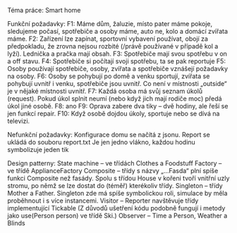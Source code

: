 Téma práce: Smart home

Funkční požadavky:
F1: Máme dům, žaluzie, místo pater máme pokoje, sledujeme počasí, spotřebiče a osoby máme, auto ne, kolo a domácí zvířata máme.
F2: Zařízení lze zapínat, sportovní vybavení používat, obojí za předpokladu, že zrovna nejsou rozbité (/právě používané v případě kol a lyží). Lednička a pračka mají obsah.
F3: Spotřebiče mají svou spotřebu v on a off stavu.
F4: Spotřebiče si počítají svoji spotřebu, ta se pak reportuje
F5: Osoby používají spotřebiče, osoby, zvířata a spotřebiče vznášejí požadavky na osoby.
F6: Osoby se pohybují po domě a venku sportují, zvířata se pohybují uvnitř i venku, spotřebiče jsou uvnitř. Co není v místnosti „outside“ je v nějaké místnosti uvnitř.
F7: Každá osoba má svůj seznam úkolů (request). Pokud úkol splnit neumí (nebo když jich mají rodiče moc) předá úkol jiné osobě. 
F8: ano
F9: Oprava zabere dva tiky – dvě hodiny, ale řeší se jen funkcí repair.
F10: Když osobě dojdou úkoly, sportuje nebo se dívá na televizi.

Nefunkční požadavky:
Konfigurace domu se načítá z jsonu.
Report se ukládá do souboru report.txt
Je jen jedno vlákno, každou hodinu symbolizuje jeden tik

Design patterny:
State machine – ve třídách Clothes a Foodstuff
Factory – ve třídě ApplianceFactory
Composite – třídy s názvy „...Fasda“ plní spíše funkci Composite než fasády. Spolu s třídou House v kořeni tvoří vnitřní uzly stromu, po němž se lze dostat do (téměř) kterékoliv třídy.
Singleton – třídy Mother a Father. Singleton zde má spíše symbolickou roli, simulace by měla proběhnout i s více instancemi.
Visitor – Reporter navštěvuje třídy implementující Tickable (Z důvodů ušetření kódu podobně fungují i metody jako use(Person person) ve třídě Ski.) 
Observer – Time a Person, Weather a Blinds


